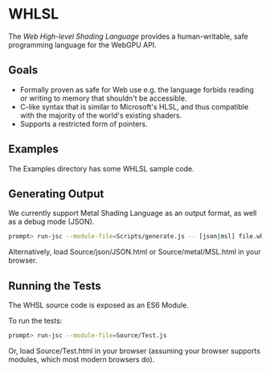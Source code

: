 # WHLSL

The *Web High-level Shading Language* provides a human-writable, safe programming language
for the WebGPU API.

## Goals

- Formally proven as safe for Web use e.g. the language forbids reading or writing to memory that shouldn't be accessible.
- C-like syntax that is similar to Microsoft's HLSL, and thus compatible with the majority of the world's existing shaders.
- Supports a restricted form of pointers.

## Examples

The Examples directory has some WHLSL sample code.

## Generating Output

We currently support Metal Shading Language as an output format, as well as a debug mode (JSON).

```bash
prompt> run-jsc --module-file=Scripts/generate.js -- [json|msl] file.whlsl
```

Alternatively, load Source/json/JSON.html or Source/metal/MSL.html in your browser.

## Running the Tests

The WHSL source code is exposed as an ES6 Module.

To run the tests:

```bash
prompt> run-jsc --module-file=Source/Test.js
```

Or, load Source/Test.html in your browser (assuming your browser supports modules, which most modern browsers do).
